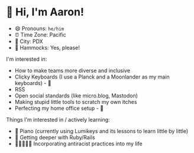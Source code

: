 # 👋 Hi, I'm Aaron!

- 😄 Pronouns: `he/him`
- ⏰ Time Zone: Pacific
- 🌉 City: PDX
- 🦥 Hammocks: Yes, please!

I'm interested in:
- How to make teams more diverse and inclusive
- Clicky Keyboards (I use a Planck and a Moonlander as my main keyboards) - 💸
- RSS
- Open social standards (like micro.blog, Mastodon)
- Making stupid little tools to scratch my own itches
- Perfecting my home office setup - 💸

Things I'm interested in / actively learning:
- 🎹 Piano (currently using Lumikeys and its lessons to learn little by little)
- 💎 Getting deeper with Ruby/Rails
- 🧑🏻‍🤝‍🧑🏾 Incorporating antiracist practices into my life

<!--
**aharpole/aharpole** is a ✨ _special_ ✨ repository because its `README.md` (this file) appears on your GitHub profile.

Here are some ideas to get you started:

- 🔭 I’m currently working on ...
- 🌱 I’m currently learning ...
- 👯 I’m looking to collaborate on ...
- 🤔 I’m looking for help with ...
- 💬 Ask me about ...
- 📫 How to reach me: ...
- 😄 Pronouns: ...
- ⚡ Fun fact: ...
-->
